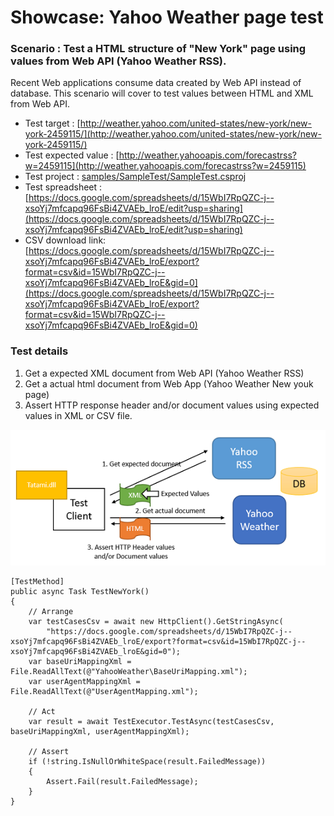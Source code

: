 # Showcase: Yahoo Weather page test

### Scenario : Test a HTML structure of "New York" page using values from Web API (Yahoo Weather RSS).
Recent Web applications consume data created by Web API instead of database. This scenario will cover to test values between HTML and XML from Web API.     

* Test target : [http://weather.yahoo.com/united-states/new-york/new-york-2459115/](http://weather.yahoo.com/united-states/new-york/new-york-2459115/)
* Test expected value : [http://weather.yahooapis.com/forecastrss?w=2459115](http://weather.yahooapis.com/forecastrss?w=2459115)
* Test project : [samples/SampleTest/SampleTest.csproj](../samples/SampleTest/SampleTest.csproj) 
* Test spreadsheet : [https://docs.google.com/spreadsheets/d/15WbI7RpQZC-j--xsoYj7mfcapq96FsBi4ZVAEb_lroE/edit?usp=sharing](https://docs.google.com/spreadsheets/d/15WbI7RpQZC-j--xsoYj7mfcapq96FsBi4ZVAEb_lroE/edit?usp=sharing)
* CSV download link: [https://docs.google.com/spreadsheets/d/15WbI7RpQZC-j--xsoYj7mfcapq96FsBi4ZVAEb_lroE/export?format=csv&id=15WbI7RpQZC-j--xsoYj7mfcapq96FsBi4ZVAEb_lroE&gid=0](https://docs.google.com/spreadsheets/d/15WbI7RpQZC-j--xsoYj7mfcapq96FsBi4ZVAEb_lroE/export?format=csv&id=15WbI7RpQZC-j--xsoYj7mfcapq96FsBi4ZVAEb_lroE&gid=0) 

### Test details
1. Get a expected XML document from Web API (Yahoo Weather RSS)
1. Get a actual html document from Web App (Yahoo Weather New youk page) 
1. Assert HTTP response header and/or document values using expected values in XML or CSV file.

![sample2](imgs/sample2.png)

```
[TestMethod]
public async Task TestNewYork()
{
    // Arrange
    var testCasesCsv = await new HttpClient().GetStringAsync(
        "https://docs.google.com/spreadsheets/d/15WbI7RpQZC-j--xsoYj7mfcapq96FsBi4ZVAEb_lroE/export?format=csv&id=15WbI7RpQZC-j--xsoYj7mfcapq96FsBi4ZVAEb_lroE&gid=0");
    var baseUriMappingXml = File.ReadAllText(@"YahooWeather\BaseUriMapping.xml");
    var userAgentMappingXml = File.ReadAllText(@"UserAgentMapping.xml");

    // Act
    var result = await TestExecutor.TestAsync(testCasesCsv, baseUriMappingXml, userAgentMappingXml);

    // Assert
    if (!string.IsNullOrWhiteSpace(result.FailedMessage))
    {
        Assert.Fail(result.FailedMessage);
    }
}
```